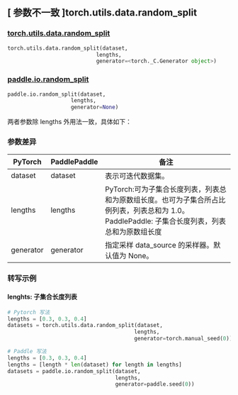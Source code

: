 ## [ 参数不一致 ]torch.utils.data.random_split
### [torch.utils.data.random_split](https://pytorch.org/docs/stable/data.html?highlight=torch+utils+data+random_split#torch.utils.data.random_split)

```python
torch.utils.data.random_split(dataset,
                            lengths,
                            generator=<torch._C.Generator object>)
```

### [paddle.io.random_split](https://www.paddlepaddle.org.cn/documentation/docs/zh/api/paddle/io/random_split_cn.html)

```python
paddle.io.random_split(dataset,
                    lengths,
                    generator=None)
```

两者参数除 lengths 外用法一致，具体如下：
### 参数差异
| PyTorch       | PaddlePaddle | 备注                                                                  |
| ------------- | ------------ |---------------------------------------------------------------------|
| dataset          | dataset            | 表示可迭代数据集。                                                           |
| lengths         | lengths         | PyTorch:可为子集合长度列表，列表总和为原数组长度。也可为子集合所占比例列表，列表总和为 1.0。PaddlePaddle: 子集合长度列表，列表总和为原数组长度 |
| generator         | generator         | 指定采样 data_source 的采样器。默认值为 None。                                    |

### 转写示例
#### lenghts: 子集合长度列表
```python
# Pytorch 写法
lengths = [0.3, 0.3, 0.4]
datasets = torch.utils.data.random_split(dataset,
                                        lengths,
                                        generator=torch.manual_seed(0))

# Paddle 写法
lengths = [0.3, 0.3, 0.4]
lengths = [length * len(dataset) for length in lengths]
datasets = paddle.io.random_split(dataset,
                                  lengths,
                                  generator=paddle.seed(0))
```
